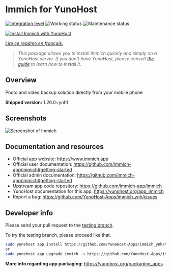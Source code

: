 <!--
N.B.: This README was automatically generated by https://github.com/YunoHost/apps/tree/master/tools/README-generator
It shall NOT be edited by hand.
-->

# Immich for YunoHost

[![Integration level](https://dash.yunohost.org/integration/immich.svg)](https://dash.yunohost.org/appci/app/immich) ![Working status](https://ci-apps.yunohost.org/ci/badges/immich.status.svg) ![Maintenance status](https://ci-apps.yunohost.org/ci/badges/immich.maintain.svg)

[![Install Immich with YunoHost](https://install-app.yunohost.org/install-with-yunohost.svg)](https://install-app.yunohost.org/?app=immich)

*[Lire ce readme en français.](./README_fr.md)*

> *This package allows you to install Immich quickly and simply on a YunoHost server.
If you don't have YunoHost, please consult [the guide](https://yunohost.org/#/install) to learn how to install it.*

## Overview

Photo and video backup solution directly from your mobile phone

**Shipped version:** 1.26.0~ynh1

## Screenshots

![Screenshot of Immich](./doc/screenshots/example.jpg)

## Documentation and resources

* Official app website: <https://www.immich.app>
* Official user documentation: <https://github.com/immich-app/immich#getting-started>
* Official admin documentation: <https://github.com/immich-app/immich#getting-started>
* Upstream app code repository: <https://github.com/immich-app/immich>
* YunoHost documentation for this app: <https://yunohost.org/app_immich>
* Report a bug: <https://github.com/YunoHost-Apps/immich_ynh/issues>

## Developer info

Please send your pull request to the [testing branch](https://github.com/YunoHost-Apps/immich_ynh/tree/testing).

To try the testing branch, please proceed like that.

``` bash
sudo yunohost app install https://github.com/YunoHost-Apps/immich_ynh/tree/testing --debug
or
sudo yunohost app upgrade immich -u https://github.com/YunoHost-Apps/immich_ynh/tree/testing --debug
```

**More info regarding app packaging:** <https://yunohost.org/packaging_apps>
